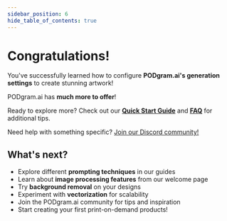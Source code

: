 ```yaml
---
sidebar_position: 6
hide_table_of_contents: true
---
```


# Congratulations!

You've successfully learned how to configure **PODgram.ai's generation settings** to create stunning artwork!

PODgram.ai has **much more to offer**!

Ready to explore more? Check out our **[Quick Start Guide](../quick-start-guide.mdx)** and **[FAQ](../faq.mdx)** for additional tips.

Need help with something specific? [Join our Discord community!](https://discord.gg/podgram) 

## What's next?

- Explore different **prompting techniques** in our guides
- Learn about **image processing features** from our welcome page
- Try **background removal** on your designs
- Experiment with **vectorization** for scalability
- Join the PODgram.ai community for tips and inspiration
- Start creating your first print-on-demand products!
